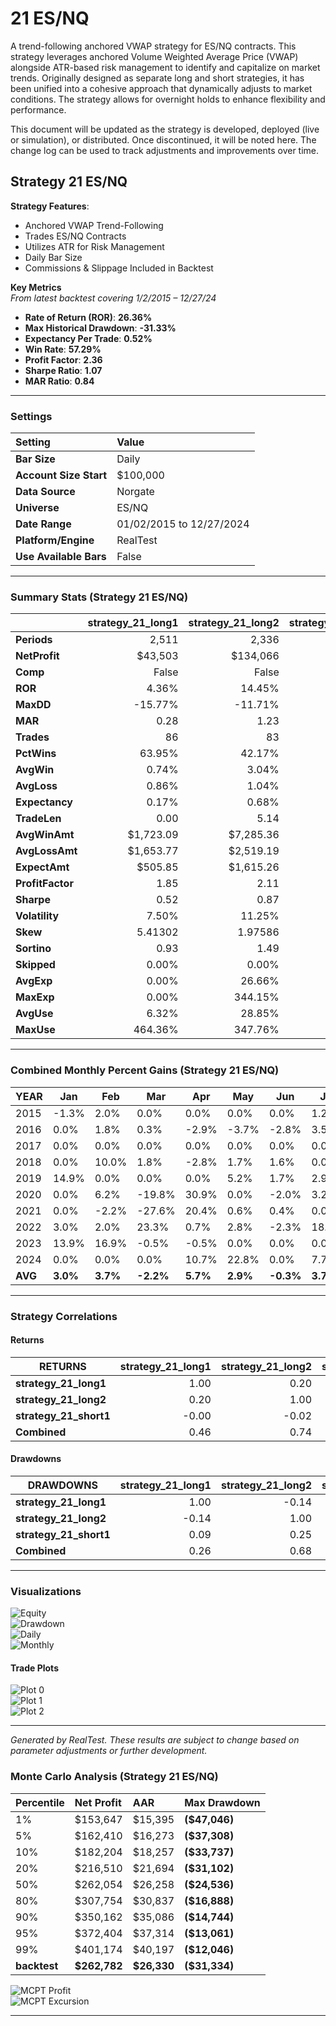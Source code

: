 # 21 ES/NQ

A trend-following anchored VWAP strategy for ES/NQ contracts. This strategy leverages anchored Volume Weighted Average Price (VWAP) alongside ATR-based risk management to identify and capitalize on market trends. Originally designed as separate long and short strategies, it has been unified into a cohesive approach that dynamically adjusts to market conditions. The strategy allows for overnight holds to enhance flexibility and performance.

This document will be updated as the strategy is developed, deployed (live or simulation), or distributed. Once discontinued, it will be noted here. The change log can be used to track adjustments and improvements over time.

## Strategy 21 ES/NQ

**Strategy Features**:

- Anchored VWAP Trend-Following
- Trades ES/NQ Contracts
- Utilizes ATR for Risk Management
- Daily Bar Size
- Commissions & Slippage Included in Backtest

**Key Metrics**  
_From latest backtest covering 1/2/2015 – 12/27/24_

- **Rate of Return (ROR)**: **26.36%**
- **Max Historical Drawdown**: **-31.33%**
- **Expectancy Per Trade**: **0.52%**
- **Win Rate**: **57.29%**
- **Profit Factor**: **2.36**
- **Sharpe Ratio**: **1.07**
- **MAR Ratio**: **0.84**

---

### Settings

| Setting                | Value                    |
| :--------------------- | :----------------------- |
| **Bar Size**           | Daily                    |
| **Account Size Start** | $100,000                 |
| **Data Source**        | Norgate                  |
| **Universe**           | ES/NQ                    |
| **Date Range**         | 01/02/2015 to 12/27/2024 |
| **Platform/Engine**    | RealTest                 |
| **Use Available Bars** | False                    |

---

### Summary Stats (Strategy 21 ES/NQ)

|                  | strategy_21_long1 | strategy_21_long2 | strategy_21_short1 | Combined |
| :--------------- | ----------------: | ----------------: | -----------------: | --------:|
| **Periods**      | 2,511             | 2,336             | 2,335              | 2,511    |
| **NetProfit**    | $43,503           | $134,066          | $85,212            | $262,782 |
| **Comp**         | False             | False             | False              | False    |
| **ROR**          | 4.36%             | 14.45%            | 9.19%              | **26.36%** |
| **MaxDD**        | -15.77%           | -11.71%           | -12.65%            | **-31.33%** |
| **MAR**          | 0.28              | 1.23              | 0.73               | **0.84** |
| **Trades**       | 86                | 83                | 30                 | 199      |
| **PctWins**      | 63.95%            | 42.17%            | 80.00%             | **57.29%** |
| **AvgWin**       | 0.74%             | 3.04%             | 1.73%              | 1.66%    |
| **AvgLoss**      | 0.86%             | 1.04%             | 1.65%              | 1.01%    |
| **Expectancy**   | 0.17%             | 0.68%             | 1.05%              | **0.52%** |
| **TradeLen**     | 0.00              | 5.14              | 2.97               | 2.59     |
| **AvgWinAmt**    | $1,723.09         | $7,285.36         | $4,444.67          | $4,003.77 |
| **AvgLossAmt**   | $1,653.77         | $2,519.19         | $3,576.58          | $2,278.21 |
| **ExpectAmt**    | $505.85           | $1,615.26         | $2,840.42          | $1,320.51 |
| **ProfitFactor** | 1.85              | 2.11              | 4.97               | **2.36** |
| **Sharpe**       | 0.52              | 0.87              | 0.63               | **1.07** |
| **Volatility**   | 7.50%             | 11.25%            | 11.62%             | 24.75%   |
| **Skew**         | 5.41302           | 1.97586           | 2.63671            | 1.57624  |
| **Sortino**      | 0.93              | 1.49              | 1.07               | **1.82** |
| **Skipped**      | 0.00%             | 0.00%             | 0.00%              | 0.00%    |
| **AvgExp**       | 0.00%             | 26.66%            | 6.61%              | 45.61%   |
| **MaxExp**       | 0.00%             | 344.15%           | 438.53%            | 695.15%  |
| **AvgUse**       | 6.32%             | 28.85%            | 7.89%              | 57.44%   |
| **MaxUse**       | 464.36%           | 347.76%           | 440.20%            | 985.39%  |

---

### Combined Monthly Percent Gains (Strategy 21 ES/NQ)

| YEAR | Jan    | Feb    | Mar     | Apr    | May    | Jun    | Jul    | Aug    | Sep    | Oct    | Nov    | Dec    | **TOTAL** | MaxDD    |
| ---- | ------ | ------ | ------- | ------ | ------ | ------ | ------ | ------ | ------ | ------ | ------ | ------ | --------- | -------- |
| 2015 | -1.3%  | 2.0%   | 0.0%    | 0.0%   | 0.0%   | 0.0%   | 1.2%   | 0.0%   | 0.7%   | 2.7%   | 0.0%   | 2.6%   | **8.0%**  | -3.0%    |
| 2016 | 0.0%   | 1.8%   | 0.3%    | -2.9%  | -3.7%  | -2.8%  | 3.5%   | 0.0%   | -0.7%  | 0.0%   | 0.8%   | 0.1%   | **-3.6%** | -12.7%   |
| 2017 | 0.0%   | 0.0%   | 0.0%    | 0.0%   | 0.0%   | 0.0%   | 0.0%   | 0.0%   | 0.0%   | 0.0%   | 0.0%   | 0.0%   | **0.0%**  | -0.0%    |
| 2018 | 0.0%   | 10.0%  | 1.8%    | -2.8%  | 1.7%   | 1.6%   | 0.0%   | 0.0%   | 0.0%   | 0.0%   | -1.7%  | 0.0%   | **10.7%** | -6.8%    |
| 2019 | 14.9%  | 0.0%   | 0.0%    | 0.0%   | 5.2%   | 1.7%   | 2.9%   | -13.6% | 4.3%   | 1.3%   | 0.0%   | 0.0%   | **16.7%** | -13.6%   |
| 2020 | 0.0%   | 6.2%   | -19.8%  | 30.9%  | 0.0%   | -2.0%  | 3.2%   | 0.0%   | 1.6%   | 5.0%   | 22.0%  | 0.0%   | **47.1%** | -23.3%   |
| 2021 | 0.0%   | -2.2%  | -27.6%  | 20.4%  | 0.6%   | 0.4%   | 0.0%   | 0.0%   | 1.7%   | 13.6%  | 0.0%   | 16.0%  | **23.0%** | -29.8%   |
| 2022 | 3.0%   | 2.0%   | 23.3%   | 0.7%   | 2.8%   | -2.3%  | 18.2%  | 13.9%  | -12.1% | 10.1%  | 11.2%  | -8.9%  | **61.9%** | -17.7%   |
| 2023 | 13.9%  | 16.9%  | -0.5%   | -0.5%  | 0.0%   | 0.0%   | 0.0%   | 4.6%   | -18.4% | 0.6%   | 23.7%  | 1.1%   | **41.3%** | -22.1%   |
| 2024 | 0.0%   | 0.0%   | 0.0%    | 10.7%  | 22.8%  | 0.0%   | 7.7%   | 4.0%   | 2.8%   | 0.0%   | 9.6%   | 0.0%   | **57.6%** | -17.6%   |
| **AVG** | **3.0%** | **3.7%** | **-2.2%** | **5.7%** | **2.9%** | **-0.3%** | **3.7%** | **0.9%** | **-2.0%** | **3.3%** | **6.6%** | **1.1%** | **26.3%** | **-14.6%** |

---

### Strategy Correlations

#### Returns

| RETURNS           | strategy_21_long1 | strategy_21_long2 | strategy_21_short1 | Combined |
| ----------------- | -----------------: | -----------------: | -----------------: | -------:|
| **strategy_21_long1** | 1.00              | 0.20              | -0.00              | 0.46    |
| **strategy_21_long2** | 0.20              | 1.00              | -0.02              | 0.74    |
| **strategy_21_short1** | -0.00             | -0.02             | 1.00               | 0.54    |
| **Combined**       | 0.46              | 0.74              | 0.54               | 1.00    |

#### Drawdowns

| DRAWDOWNS         | strategy_21_long1 | strategy_21_long2 | strategy_21_short1 | Combined |
| ----------------- | -----------------: | -----------------: | -----------------: | -------:|
| **strategy_21_long1** | 1.00              | -0.14              | 0.09               | 0.26    |
| **strategy_21_long2** | -0.14             | 1.00               | 0.25               | 0.68    |
| **strategy_21_short1** | 0.09              | 0.25               | 1.00               | 0.42    |
| **Combined**       | 0.26              | 0.68               | 0.42               | 1.00    |

---

### Visualizations

![Equity](images/graph2.png)  
![Drawdown](images/graph3.png)  
![Daily](images/graph5.png)  
![Monthly](images/graph7.png)

#### Trade Plots


![Plot 0](images/plot0.png)  
![Plot 1](images/plot1.png)  
![Plot 2](images/plot2.png)

---

*Generated by RealTest. These results are subject to change based on parameter adjustments or further development.*

### Monte Carlo Analysis (Strategy 21 ES/NQ)

| Percentile   | Net Profit   | AAR         | Max Drawdown  |
| :----------- | :----------- | :---------- | :------------ |
| 1%           | $153,647     | $15,395     | **($47,046)** |
| 5%           | $162,410     | $16,273     | **($37,308)** |
| 10%          | $182,204     | $18,257     | **($33,737)** |
| 20%          | $216,510     | $21,694     | **($31,102)** |
| 50%          | $262,054     | $26,258     | **($24,536)** |
| 80%          | $307,754     | $30,837     | **($16,888)** |
| 90%          | $350,162     | $35,086     | **($14,744)** |
| 95%          | $372,404     | $37,314     | **($13,061)** |
| 99%          | $401,174     | $40,197     | **($12,046)** |
| **backtest** | **$262,782** | **$26,330** | **($31,334)** |


![MCPT Profit](images/plot4.png)  
![MCPT Excursion](images/plot5.png)


---
